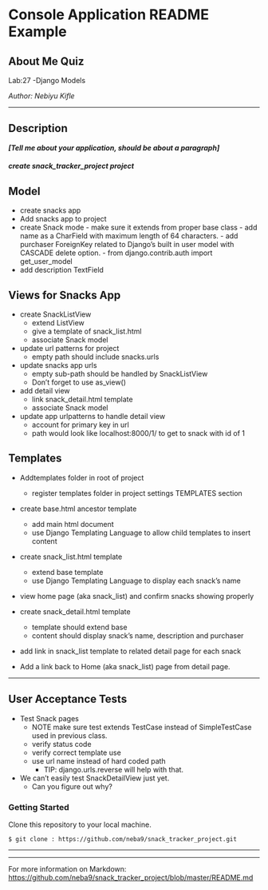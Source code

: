 # Console Application README Example

## About Me Quiz

Lab:27 -Django Models

*Author: Nebiyu Kifle*

----

## Description
***[Tell me about your application, should be about a paragraph]***
##### create snack_tracker_project project

## Model

- create snacks app
- Add snacks app to project
- create Snack mode
       - make sure it extends from proper base class
       - add name as a CharField with maximum length of 64 characters.
       - add purchaser ForeignKey related to Django’s built in user model with CASCADE delete option.
           - from django.contrib.auth import get_user_model
- add description TextField

## Views for Snacks App
- create SnackListView
   - extend ListView
   - give a template of snack_list.html
   - associate Snack model
- update url patterns for project
   - empty path should include snacks.urls
- update snacks app urls
   - empty sub-path should be handled by SnackListView
   - Don’t forget to use as_view()
- add detail view
   - link snack_detail.html template
   - associate Snack model
- update app urlpatterns to handle detail view
   - account for primary key in url
   - path would look like localhost:8000/1/ to get to      snack with id of 1

## Templates

- Addtemplates folder in root of project
  - register templates folder in project settings TEMPLATES section
- create base.html ancestor template
  - add main html document
  - use Django Templating Language to allow child templates to insert content
- create snack_list.html template
  - extend base template
  - use Django Templating Language to display each snack’s name
- view home page (aka snack_list) and confirm snacks showing properly
- create snack_detail.html template
  - template should extend base
  - content should display snack’s name, description and purchaser

- add link in snack_list template to related detail page for each snack
- Add a link back to Home (aka snack_list) page from detail page.

---
## User Acceptance Tests

- Test Snack pages
  - NOTE make sure test extends TestCase instead of SimpleTestCase used in previous class.
  - verify status code
  - verify correct template use
  - use url name instead of hard coded path
    - TIP: django.urls.reverse will help with that.
- We can’t easily test SnackDetailView just yet.
  - Can you figure out why?

### Getting Started
Clone this repository to your local machine.

```
$ git clone : https://github.com/neba9/snack_tracker_project.git
```

---

------------------------------
For more information on Markdown: https://github.com/neba9/snack_tracker_project/blob/master/README.md